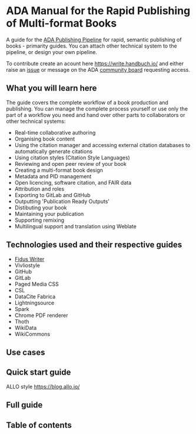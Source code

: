 # ADA Manual for the Rapid Publishing of Multi-format Books

A guide for the [ADA Publishing Pipeline](https://github.com/TIBHannover/ADA/) for rapid, semantic publishing of books - primarity guides. You can attach other technical system to the pipeline, or design your own pipeline.

To contribute create an acount here https://write.handbuch.io/ and either raise an [issue](https://github.com/TIBHannover/ADA-manual/issues) or message on the ADA [community board]( https://github.com/TIBHannover/ADA/discussions) requesting access.

## What you will learn here

The guide covers the complete workflow of a book production and publishing. You can manage the complete process yourself or use only the part of a workflow you need and hand over other parts to collaborators or other technical systems:

 - Real-time collaborative authoring
 - Organising book content
 - Using the citation manager and accessing external citation databases to automatically generate citations
 - Using citation styles (Citation Style Languages)
 - Reviewing and open peer review of your book
 - Creating a multi-format book design
 - Metadata and PID management
 - Open licencing, software citation, and FAIR data
 - Attribution and roles
 - Exporting to GitLab and GitHub
 - Outputting 'Publication Ready Outputs'
 - Distibuting your book
 - Maintaining your publication
 - Supporting remixing
 - Multilingual support and translation using Weblate

## Technologies used and their respective guides

 - [Fidus Writer](https://github.com/TIBHannover/Fidus-Writer-Manual) 
 - Vivliostyle
 - GitHub
 - GitLab
 - Paged Media CSS
 - CSL
 - DataCite Fabrica
 - Lightningsource
 - Spark
 - Chrome PDF renderer
 - Thoth
 - WikiData
 - WikiCommons

## Use cases

## Quick start guide 

ALLO style https://blog.allo.io/

## Full guide 

## Table of contents



